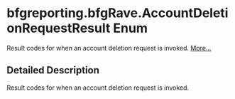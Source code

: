 # bfgreporting.bfgRave.AccountDeletionRequestResult Enum 

<div class="contents">Result codes for when an account deletion request is invoked.    <a href="enumcom_1_1bigfishgames_1_1bfglib_1_1bfgreporting_1_1bfg_rave_1_1_account_deletion_request_result.html#details">More...</a><a name="details" id="details"></a><h2 class="groupheader">Detailed Description</h2><div class="textblock">Result codes for when an account deletion request is invoked. </div></div> 
